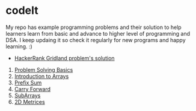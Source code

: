 # codeIt

My repo has example programming problems and their solution to help learners learn from basic and advance to higher level of programming and DSA.
I keep updaing it so check it regularly for new programs and happy learning. :)

* [HackerRank Gridland problem's solution](https://github.com/bhatiasurendra1/codeIt/tree/master/HackerRank)
1. [Problem Solving Basics](https://github.com/bhatiasurendra1/codeIt/tree/master/00.%20ProblemSolvingBasics)
2. [Introduction to Arrays](https://github.com/bhatiasurendra1/codeIt/tree/master/01.%20IntroductionToArrays)
3. [Prefix Sum](https://github.com/bhatiasurendra1/codeIt/tree/master/02.%20PrefixSum)
4. [Carry Forward](https://github.com/bhatiasurendra1/codeIt/tree/master/03.%20CarryForward)
5. [SubArrays](https://github.com/bhatiasurendra1/codeIt/tree/subarrays_problems/04.%20SubArrays)
6. [2D Metrices](https://github.com/bhatiasurendra1/codeIt/tree/2d_metrics/05.%202D%20Metrices)
    
